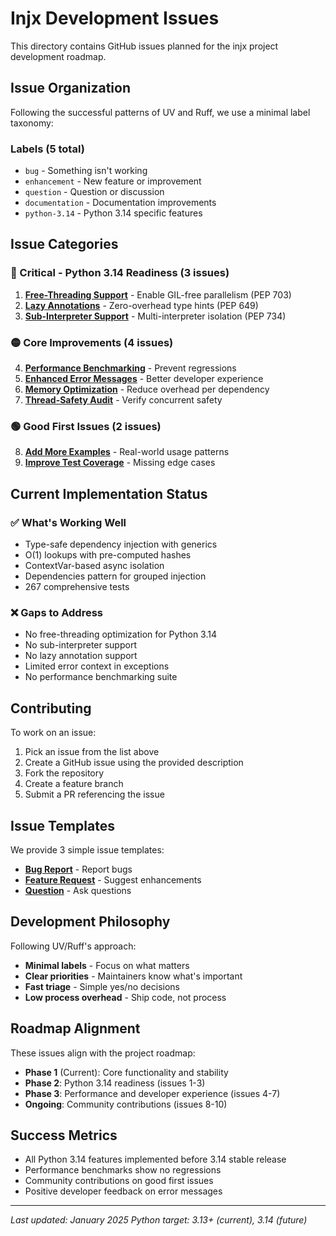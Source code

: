 # Injx Development Issues

This directory contains GitHub issues planned for the injx project development roadmap.

## Issue Organization

Following the successful patterns of UV and Ruff, we use a minimal label taxonomy:

### Labels (5 total)
- `bug` - Something isn't working
- `enhancement` - New feature or improvement
- `question` - Question or discussion
- `documentation` - Documentation improvements
- `python-3.14` - Python 3.14 specific features

## Issue Categories

### 🔴 Critical - Python 3.14 Readiness (3 issues)
1. **[Free-Threading Support](01_free_threading_support.md)** - Enable GIL-free parallelism (PEP 703)
2. **[Lazy Annotations](02_lazy_annotations.md)** - Zero-overhead type hints (PEP 649)
3. **[Sub-Interpreter Support](03_subinterpreter_support.md)** - Multi-interpreter isolation (PEP 734)

### 🟡 Core Improvements (4 issues)
4. **[Performance Benchmarking](04_performance_benchmarking.md)** - Prevent regressions
5. **[Enhanced Error Messages](05_enhanced_error_messages.md)** - Better developer experience
6. **[Memory Optimization](06_memory_optimization.md)** - Reduce overhead per dependency
7. **[Thread-Safety Audit](07_thread_safety_audit.md)** - Verify concurrent safety

### 🟢 Good First Issues (2 issues)
8. **[Add More Examples](08_add_more_examples.md)** - Real-world usage patterns
9. **[Improve Test Coverage](09_improve_test_coverage.md)** - Missing edge cases

## Current Implementation Status

### ✅ What's Working Well
- Type-safe dependency injection with generics
- O(1) lookups with pre-computed hashes
- ContextVar-based async isolation
- Dependencies pattern for grouped injection
- 267 comprehensive tests

### ❌ Gaps to Address
- No free-threading optimization for Python 3.14
- No sub-interpreter support
- No lazy annotation support
- Limited error context in exceptions
- No performance benchmarking suite

## Contributing

To work on an issue:
1. Pick an issue from the list above
2. Create a GitHub issue using the provided description
3. Fork the repository
4. Create a feature branch
5. Submit a PR referencing the issue

## Issue Templates

We provide 3 simple issue templates:
- **[Bug Report](../ISSUE_TEMPLATE/bug_report.yaml)** - Report bugs
- **[Feature Request](../ISSUE_TEMPLATE/feature_request.yaml)** - Suggest enhancements
- **[Question](../ISSUE_TEMPLATE/question.yaml)** - Ask questions

## Development Philosophy

Following UV/Ruff's approach:
- **Minimal labels** - Focus on what matters
- **Clear priorities** - Maintainers know what's important
- **Fast triage** - Simple yes/no decisions
- **Low process overhead** - Ship code, not process

## Roadmap Alignment

These issues align with the project roadmap:
- **Phase 1** (Current): Core functionality and stability
- **Phase 2**: Python 3.14 readiness (issues 1-3)
- **Phase 3**: Performance and developer experience (issues 4-7)
- **Ongoing**: Community contributions (issues 8-10)

## Success Metrics

- All Python 3.14 features implemented before 3.14 stable release
- Performance benchmarks show no regressions
- Community contributions on good first issues
- Positive developer feedback on error messages

---

*Last updated: January 2025*
*Python target: 3.13+ (current), 3.14 (future)*